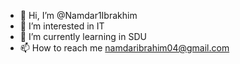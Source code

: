 - 👋 Hi, I’m @Namdar1Ibrakhim
- 👀 I’m interested in IT
- 🌱 I’m currently learning in SDU
- 📫 How to reach me namdaribrahim04@gmail.com

<!---
Namdar1Ibrakhim/Namdar1Ibrakhim is a ✨ special ✨ repository because its `README.md` (this file) appears on your GitHub profile.
You can click the Preview link to take a look at your changes.
--->
